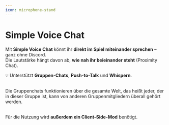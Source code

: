 ```yaml
---
icon: microphone-stand
---
```


# Simple Voice Chat

Mit **Simple Voice Chat** könnt ihr **direkt im Spiel miteinander sprechen** – ganz ohne Discord.\
Die Lautstärke hängt davon ab, **wie nah ihr beieinander steht** (Proximity Chat).

💡 Unterstützt **Gruppen-Chats**, **Push-to-Talk** und **Whispern**.

\
Die Gruppenchats funktionieren über die gesamte Welt, das heißt jeder, der in dieser Gruppe ist, kann von anderen Gruppenmitgliedern überall gehört werden.

\
Für die Nutzung wird **außerdem ein Client-Side-Mod** benötigt.
